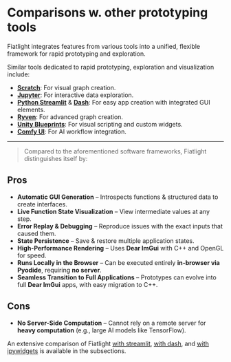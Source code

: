 # Comparisons w. other prototyping tools

Fiatlight integrates features from various tools into a unified, flexible framework for rapid prototyping and exploration.

Similar tools dedicated to rapid prototyping, exploration and visualization include:

- **[Scratch](https://scratch.mit.edu/)**: For visual graph creation.
- **[Jupyter](https://jupyter.org/)**: For interactive data exploration.
- **[Python Streamlit](https://streamlit.io/)** & **[Dash](https://plotly.com/dash/)**: For easy app creation with integrated GUI elements.
- **[Ryven](https://ryven.org/)**: For advanced graph creation.
- **[Unity Blueprints](https://docs.unrealengine.com/4.27/en-US/ProgrammingAndScripting/Blueprints/)**: For visual scripting and custom widgets.
- **[Comfy UI](https://github.com/comfyanonymous/ComfyUI)**: For AI workflow integration.

---

> Compared to the aforementioned software frameworks, Fiatlight distinguishes itself by:

## **Pros**
- **Automatic GUI Generation** – Introspects functions & structured data to create interfaces.
- **Live Function State Visualization** – View intermediate values at any step.
- **Error Replay & Debugging** – Reproduce issues with the exact inputs that caused them.
- **State Persistence** – Save & restore multiple application states.
- **High-Performance Rendering** – Uses **Dear ImGui** with C++ and OpenGL for speed.
- **Runs Locally in the Browser** – Can be executed entirely **in-browser via Pyodide**, requiring **no server**.
- **Seamless Transition to Full Applications** – Prototypes can evolve into full **Dear ImGui** apps, with easy migration to C++.

## **Cons**
- **No Server-Side Computation** – Cannot rely on a remote server for **heavy computation** (e.g., large AI models like TensorFlow).

An extensive comparison of Fiatlight [with streamlit](comparison_streamlit.ipynb), [with dash](comparison_dash.ipynb), and [with ipywidgets](comparison_ipywidgets.ipynb) is available in the subsections.
